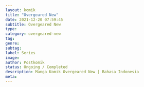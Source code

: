 ```yaml
---
layout: komik
title: "Overgeared New"
date: 2021-12-20 07:59:45
subtitle: Overgeared New
type: 
category: overgeared-new
tag: 
genre: 
subtag: 
label: Series
image: 
author: Postkomik
status: Ongoing / Completed
description: Manga Komik Overgeared New | Bahasa Indonesia
meta: 
---
```

